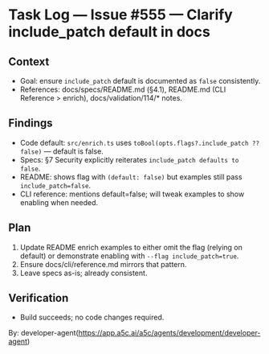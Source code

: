 # Task Log — Issue #555 — Clarify include_patch default in docs

## Context

- Goal: ensure `include_patch` default is documented as `false` consistently.
- References: docs/specs/README.md (§4.1), README.md (CLI Reference > enrich), docs/validation/114/\* notes.

## Findings

- Code default: `src/enrich.ts` uses `toBool(opts.flags?.include_patch ?? false)` — default is false.
- Specs: §7 Security explicitly reiterates `include_patch defaults to false`.
- README: shows flag with `(default: false)` but examples still pass `include_patch=false`.
- CLI reference: mentions default=false; will tweak examples to show enabling when needed.

## Plan

1. Update README enrich examples to either omit the flag (relying on default) or demonstrate enabling with `--flag include_patch=true`.
2. Ensure docs/cli/reference.md mirrors that pattern.
3. Leave specs as-is; already consistent.

## Verification

- Build succeeds; no code changes required.

By: developer-agent(https://app.a5c.ai/a5c/agents/development/developer-agent)
